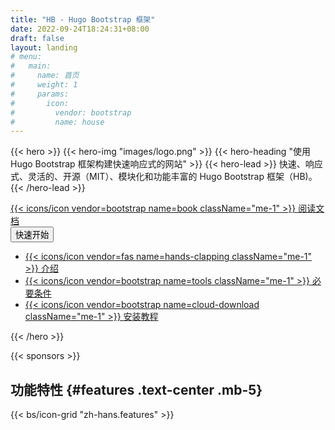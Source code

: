 ```yaml
---
title: "HB - Hugo Bootstrap 框架"
date: 2022-09-24T18:24:31+08:00
draft: false
layout: landing
# menu:
#   main:
#     name: 首页
#     weight: 1
#     params:
#       icon:
#         vendor: bootstrap
#         name: house
---
```


{{< hero >}}
{{< hero-img "images/logo.png" >}}
{{< hero-heading "使用 Hugo Bootstrap 框架构建快速响应式的网站" >}}
{{< hero-lead >}}
快速、响应式、灵活的、开源（MIT）、模块化和功能丰富的 Hugo Bootstrap 框架（HB)。
{{< /hero-lead >}}

<div class="mt-3 d-flex align-items-center justify-content-center flex-wrap">
  <a class="btn btn-lg btn-primary fw-semibold mb-2 py-3" href="{{< relref `docs` >}}">
    {{< icons/icon vendor=bootstrap name=book className="me-1" >}} 阅读文档
  </a>
  <div class="btn-group btn-group-lg">
    <button type="button" class="btn btn-success dropdown-toggle fw-semibold mb-2 py-3 ms-3" data-bs-toggle="dropdown" aria-expanded="false">
      快速开始
    </button>
    <ul class="dropdown-menu">
      <li>
        <a class="dropdown-item" href="{{< relref `docs/getting-started/introduction` >}}">
          {{< icons/icon vendor=fas name=hands-clapping className="me-1" >}} 介绍
        </a>
      </li>
      <li>
        <a class="dropdown-item" href="{{< relref `docs/getting-started/prerequisites` >}}">
          {{< icons/icon vendor=bootstrap name=tools className="me-1" >}} 必要条件
        </a>
      </li>
      <li>
        <a class="dropdown-item" href="{{< relref `docs/getting-started/installation` >}}">
          {{< icons/icon vendor=bootstrap name=cloud-download className="me-1" >}} 安装教程
        </a>
      </li>
    </ul>
  </div>
</div>
{{< /hero >}}

{{< sponsors >}}

## 功能特性 {#features .text-center .mb-5}

{{< bs/icon-grid "zh-hans.features" >}}
